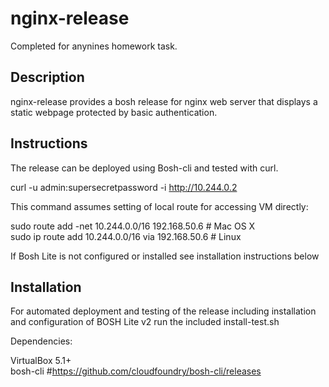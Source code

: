 # nginx-release 

Completed for anynines homework task.

## Description

nginx-release provides a bosh release for nginx web server that displays a 
static webpage protected by basic authentication. 

## Instructions

The release can be deployed using Bosh-cli and tested with curl.

curl -u admin:supersecretpassword -i http://10.244.0.2

This command assumes setting of local route for accessing VM directly:

sudo route add -net 10.244.0.0/16     192.168.50.6 # Mac OS X  
sudo ip route add   10.244.0.0/16 via 192.168.50.6 # Linux 

If Bosh Lite is not configured or installed see installation instructions below

## Installation

For automated deployment and testing of the release including installation and 
configuration of BOSH Lite v2 run the included install-test.sh

Dependencies:

VirtualBox 5.1+    
bosh-cli #https://github.com/cloudfoundry/bosh-cli/releases

